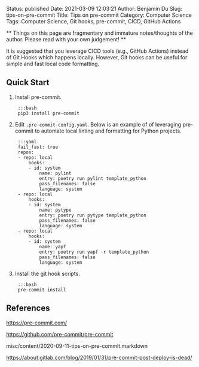 Status: published
Date: 2021-03-09 12:03:21
Author: Benjamin Du
Slug: tips-on-pre-commit
Title: Tips on pre-commit
Category: Computer Science
Tags: Computer Science, Git hooks, pre-commit, CICD, GitHub Actions

**
Things on this page are fragmentary and immature notes/thoughts of the author.
Please read with your own judgement!
**


It is suggested that you leverage CICD tools (e.g., GitHub Actions)
instead of Git Hooks which happens locally.
However, 
Git hooks can be useful for simple and fast local code formatting.

## Quick Start

1. Install pre-commit.

        :::bash
        pip3 install pre-commit

2. Edit `.pre-commit-config.yaml`.
    Below is an example of of leveraging pre-commit 
    to automate local linting and formatting for Python projects.

        :::yaml
        fail_fast: true
        repos:
        - repo: local
            hooks:
            - id: system
                name: pylint
                entry: poetry run pylint template_python
                pass_filenames: false
                language: system
        - repo: local
            hooks:
            - id: system
                name: pytype
                entry: poetry run pytype template_python
                pass_filenames: false
                language: system
        - repo: local
            hooks:
            - id: system
                name: yapf
                entry: poetry run yapf -r template_python
                pass_filenames: false
                language: system

3. Install the git hook scripts.

        :::bash
        pre-commit install

## References

https://pre-commit.com/

https://github.com/pre-commit/pre-commit

misc/content/2020-09-11-tips-on-pre-commit.markdown

https://about.gitlab.com/blog/2019/01/31/pre-commit-post-deploy-is-dead/
